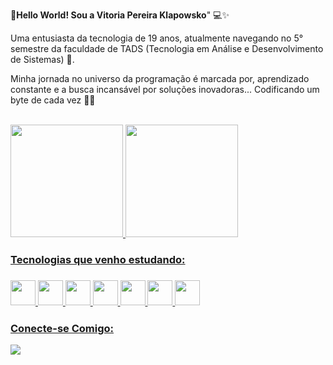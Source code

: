 
👋<strong>Hello World! Sou a Vitoria Pereira Klapowsko</strong>" 💻✨ 

Uma entusiasta da tecnologia de 19 anos, atualmente navegando no 5° semestre da faculdade de TADS (Tecnologia em Análise e Desenvolvimento de Sistemas) 🥸. 

Minha jornada no universo da programação é marcada por, aprendizado constante e a busca incansável por soluções inovadoras... Codificando um byte de cada vez 
🤭🚀

<br>
<div>
  <a href="https://github.com/VitoriaPereiraKlapowsko">
  <img loading="lazy" height="180em" src="https://github-readme-stats.vercel.app/api?username=VitoriaPereiraKlapowsko&show_icons=true&theme=radical&include_all_commits=true&count_private=true"/>
  <img loading="lazy" height="180em" src="https://github-readme-stats.vercel.app/api/top-langs/?username=VitoriaPereiraKlapowsko&layout=compact&langs_count=7&theme=radical"/>
</div>

<h3>Tecnologias que venho estudando:<h3>
<img src="https://cdn.jsdelivr.net/gh/devicons/devicon/icons/javascript/javascript-original.svg" width="40" height="40"/>
<img src="https://cdn.jsdelivr.net/gh/devicons/devicon/icons/html5/html5-original.svg" width="40" height="40"/>
<img src="https://cdn.jsdelivr.net/gh/devicons/devicon/icons/css3/css3-original.svg" width="40" height="40"/>
<img src="https://cdn.jsdelivr.net/gh/devicons/devicon/icons/java/java-original.svg" width="40" height="40"/>
<img src="https://cdn.jsdelivr.net/gh/devicons/devicon/icons/sqlite/sqlite-original.svg" width="40" height="40"/>
<img src="https://cdn.jsdelivr.net/gh/devicons/devicon/icons/mysql/mysql-original.svg" width="40" height="40"/>
<img src="https://cdn.jsdelivr.net/gh/devicons/devicon/icons/android/android-plain.svg" width="40" height="40"/>

<h3>Conecte-se Comigo:</h3>
<div>
  <a href="https://www.linkedin.com/in/vitoriapereiraklapowsko/" target="_blank"><img loading="lazy" src="https://img.shields.io/badge/-LinkedIn-%230077B5?style=for-the-badge&logo=linkedin&logoColor=white" target="_blank"></a>   
</div>


